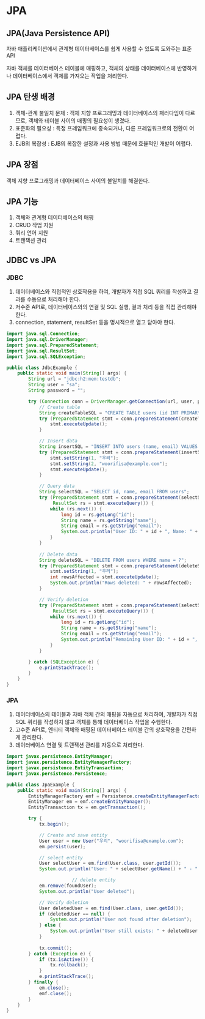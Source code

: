 # JPA

## JPA(Java Persistence API)

자바 애플리케이션에서 관계형 데이터베이스를 쉽게 사용할 수 있도록 도와주는 표준 API

자바 객체를 데이터베이스 테이블에 매핑하고, 객체의 상태를 데이터베이스에 반영하거나 데이터베이스에서 객체를 가져오는 작업을 처리한다.

## JPA 탄생 배경

1. 객체-관계 불일치 문제 : 객체 지향 프로그래밍과 데이터베이스의 패러다임이 다르므로, 객체와 테이블 사이의 매핑의 필요성이 생겼다.
2. 표준화의 필요성 : 특정 프레임워크에 종속되거나, 다른 프레임워크로의 전환이 어렵다.
3. EJB의 복잡성 : EJB의 복잡한 설정과 사용 방법 때문에 효율적인 개발이 어렵다.

## JPA 장점

객체 지향 프로그래밍과 데이터베이스 사이의 불일치를 해결한다.

## JPA 기능

1. 객체와 관계형 데이터베이스의 매핑
2. CRUD 작업 지원
3. 쿼리 언어 지원
4. 트랜잭션 관리

## JDBC vs JPA

### JDBC

1. 데이터베이스와 직접적인 상호작용을 하여, 개발자가 직접 SQL 쿼리를 작성하고 결과를 수동으로 처리해야 한다.
2. 저수준 API로, 데이터베이스와의 연결 및 SQL 실행, 결과 처리 등을 직접 관리해야 한다.
3. connection, statement, resultSet 등을 명시적으로 열고 닫아야 한다.

```java
import java.sql.Connection;
import java.sql.DriverManager;
import java.sql.PreparedStatement;
import java.sql.ResultSet;
import java.sql.SQLException;

public class JdbcExample {
    public static void main(String[] args) {
        String url = "jdbc:h2:mem:testdb";
        String user = "sa";
        String password = "";

        try (Connection conn = DriverManager.getConnection(url, user, password)) {
            // Create table
            String createTableSQL = "CREATE TABLE users (id INT PRIMARY KEY AUTO_INCREMENT, name VARCHAR(255), email VARCHAR(255))";
            try (PreparedStatement stmt = conn.prepareStatement(createTableSQL)) {
                stmt.executeUpdate();
            }

            // Insert data
            String insertSQL = "INSERT INTO users (name, email) VALUES (?, ?)";
            try (PreparedStatement stmt = conn.prepareStatement(insertSQL)) {
                stmt.setString(1, "우리");
                stmt.setString(2, "woorifisa@example.com");
                stmt.executeUpdate();
            }

            // Query data
            String selectSQL = "SELECT id, name, email FROM users";
            try (PreparedStatement stmt = conn.prepareStatement(selectSQL);
                 ResultSet rs = stmt.executeQuery()) {
                while (rs.next()) {
                    long id = rs.getLong("id");
                    String name = rs.getString("name");
                    String email = rs.getString("email");
                    System.out.println("User ID: " + id + ", Name: " + name + ", Email: " + email);
                }
            }
            
            // Delete data
            String deleteSQL = "DELETE FROM users WHERE name = ?";
            try (PreparedStatement stmt = conn.prepareStatement(deleteSQL)) {
                stmt.setString(1, "우리");
                int rowsAffected = stmt.executeUpdate();
                System.out.println("Rows deleted: " + rowsAffected);
            }

            // Verify deletion
            try (PreparedStatement stmt = conn.prepareStatement(selectSQL);
                 ResultSet rs = stmt.executeQuery()) {
                while (rs.next()) {
                    long id = rs.getLong("id");
                    String name = rs.getString("name");
                    String email = rs.getString("email");
                    System.out.println("Remaining User ID: " + id + ", Name: " + name + ", Email: " + email);
                }
            }

        } catch (SQLException e) {
            e.printStackTrace();
        }
    }
}
```

### JPA

1. 데이터베이스의 테이블과 자바 객체 간의 매핑을 자동으로 처리하여, 개발자가 직접 SQL 쿼리를 작성하지 않고 객체를 통해 데이터베이스 작업을 수행한다.
2. 고수준 API로, 엔티티 객체와 매핑된 데이터베이스 테이블 간의 상호작용을 간편하게 관리한다.
3. 데이터베이스 연결 및 트랜잭션 관리를 자동으로 처리한다.

```java
import javax.persistence.EntityManager;
import javax.persistence.EntityManagerFactory;
import javax.persistence.EntityTransaction;
import javax.persistence.Persistence;

public class JpaExample {
    public static void main(String[] args) {
        EntityManagerFactory emf = Persistence.createEntityManagerFactory("examplePU");
        EntityManager em = emf.createEntityManager();
        EntityTransaction tx = em.getTransaction();

        try {
            tx.begin();

            // Create and save entity
            User user = new User("우리", "woorifisa@example.com");
            em.persist(user);

            // select entity
            User selectUser = em.find(User.class, user.getId());
            System.out.println("User: " + selectUser.getName() + " - " + selectUser.getEmail());

						// delete entity
            em.remove(foundUser);
            System.out.println("User deleted");

            // Verify deletion
            User deletedUser = em.find(User.class, user.getId());
            if (deletedUser == null) {
                System.out.println("User not found after deletion");
            } else {
                System.out.println("User still exists: " + deletedUser.getName());
            }
            
            tx.commit();
        } catch (Exception e) {
            if (tx.isActive()) {
                tx.rollback();
            }
            e.printStackTrace();
        } finally {
            em.close();
            emf.close();
        }
    }
}
```